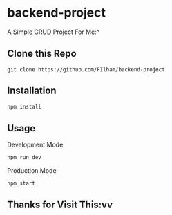 # backend-project
A Simple CRUD Project For Me:^

## Clone this Repo
```
git clone https://github.com/FIlham/backend-project
```

## Installation
```js
npm install
```

## Usage
Development Mode
```js
npm run dev
```
Production Mode
```js
npm start
```

## Thanks for Visit This:vv
